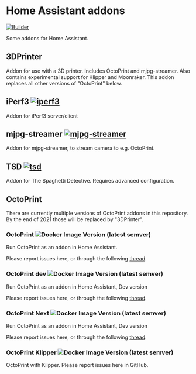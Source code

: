 # Home Assistant addons

[![Builder](https://github.com/piechade/hassio-addons/actions/workflows/builder.yaml/badge.svg)](https://github.com/piechade/hassio-addons/actions/workflows/builder.yaml)

Some addons for Home Assistant.

## 3DPrinter

Addon for use with a 3D printer. Includes OctoPrint and mjpg-streamer. Also contains experimental support for Klipper and Moonraker.
This addon replaces all other versions of "OctoPrint" below.


## iPerf3 [![iperf3](https://github.com/piechade/hassio-addons/actions/workflows/iperf3.yml/badge.svg)](https://github.com/piechade/hassio-addons/actions/workflows/iperf3.yml)

Addon for iPerf3 server/client


## mjpg-streamer [![mjpg-streamer](https://github.com/piechade/hassio-addons/actions/workflows/mjpg-streamer.yml/badge.svg)](https://github.com/piechade/hassio-addons/actions/workflows/mjpg-streamer.yml)

Addon for mjpg-streamer, to stream camera to e.g. OctoPrint.


## TSD [![tsd](https://github.com/piechade/hassio-addons/actions/workflows/tsd.yml/badge.svg)](https://github.com/piechade/hassio-addons/actions/workflows/tsd.yml)

Addon for The Spaghetti Detective. Requires advanced configuration.


## OctoPrint

There are currently multiple versions of OctoPrint addons in this repository. By the end of 2021 those will be replaced by "3DPrinter".

### OctoPrint ![Docker Image Version (latest semver)](https://img.shields.io/docker/v/piechade/octoprint-amd64-image?sort=semver)

Run OctoPrint as an addon in Home Assistant.

Please report issues here, or through the following [thread](https://community.home-assistant.io/t/repository-octoprint/22883).


### OctoPrint dev ![Docker Image Version (latest semver)](https://img.shields.io/docker/v/piechade/octoprint-dev-amd64-image?sort=semver)

Run OctoPrint as an addon in Home Assistant, Dev version

Please report issues here, or through the following [thread](https://community.home-assistant.io/t/repository-octoprint/22883).

### OctoPrint Next ![Docker Image Version (latest semver)](https://img.shields.io/docker/v/piechade/addon-octoprint-next-amd64?sort=semver)

Run OctoPrint as an addon in Home Assistant, Dev version

Please report issues here, or through the following [thread](https://community.home-assistant.io/t/repository-octoprint/22883).

### OctoPrint Klipper ![Docker Image Version (latest semver)](https://img.shields.io/docker/v/piechade/addon-octoprint-klipper-amd64?sort=semver)

OctoPrint with Klipper. Please report issues here in GitHub.
